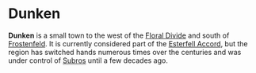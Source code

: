 # Dunken

**Dunken** is a small town to the west of the [Floral Divide](../../ch-1-welcome-to-mote/esterfell/lenya/floral-divide.md) and south of [Frostenfeld](../../ch-1-welcome-to-mote/esterfell/lenya/frostenfeld.md). It is currently considered part of the [Esterfell Accord](esterfell-accord.md), but the region has switched hands numerous times over the centuries and was under control of [Subros](../subros.md) until a few decades ago.
